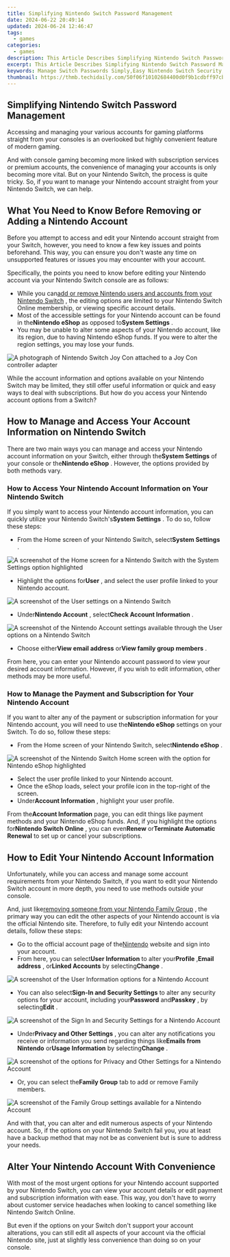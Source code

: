```yaml
---
title: Simplifying Nintendo Switch Password Management
date: 2024-06-22 20:49:14
updated: 2024-06-24 12:46:47
tags:
  - games
categories:
  - games
description: This Article Describes Simplifying Nintendo Switch Password Management
excerpt: This Article Describes Simplifying Nintendo Switch Password Management
keywords: Manage Switch Passwords Simply,Easy Nintendo Switch Security,Secure Nintendo Account Access,Protecting Nintendo Game Data,Nintendo Switch Password Tips,Streamline Switch Login Process,Optimize Switch User Privacy
thumbnail: https://thmb.techidaily.com/50f06f10102684400d0f9b1cdbff97cb986996be60c27a53dccac395eaf5dc89.jpg
---
```


## Simplifying Nintendo Switch Password Management

 Accessing and managing your various accounts for gaming platforms straight from your consoles is an overlooked but highly convenient feature of modern gaming.

 And with console gaming becoming more linked with subscription services or premium accounts, the convenience of managing your accounts is only becoming more vital. But on your Nintendo Switch, the process is quite tricky. So, if you want to manage your Nintendo account straight from your Nintendo Switch, we can help.

## What You Need to Know Before Removing or Adding a Nintendo Account

 Before you attempt to access and edit your Nintendo account straight from your Switch, however, you need to know a few key issues and points beforehand. This way, you can ensure you don't waste any time on unsupported features or issues you may encounter with your account.

 Specifically, the points you need to know before editing your Nintendo account via your Nintendo Switch console are as follows:

* While you can[add or remove Nintendo users and accounts from your Nintendo Switch](https://www.makeuseof.com/how-to-add-another-profile-nintendo-switch/) , the editing options are limited to your Nintendo Switch Online membership, or viewing specific account details.
* Most of the accessible settings for your Nintendo account can be found in the**Nintendo eShop** as opposed to**System Settings** .
* You may be unable to alter some aspects of your Nintendo account, like its region, due to having Nintendo eShop funds. If you were to alter the region settings, you may lose your funds.

![A photograph of Nintendo Switch Joy Con attached to a Joy Con controller adapter](https://static1.makeuseofimages.com/wordpress/wp-content/uploads/2023/09/sara-kurfess-tn7v-55ti4q-unsplash-1.jpg)

 While the account information and options available on your Nintendo Switch may be limited, they still offer useful information or quick and easy ways to deal with subscriptions. But how do you access your Nintendo account options from a Switch?

## How to Manage and Access Your Account Information on Nintendo Switch

 There are two main ways you can manage and access your Nintendo account information on your Switch, either through the**System Settings** of your console or the**Nintendo eShop** . However, the options provided by both methods vary.

### How to Access Your Nintendo Account Information on Your Nintendo Switch

 If you simply want to access your Nintendo account information, you can quickly utilize your Nintendo Switch's**System Settings** . To do so, follow these steps:

* From the Home screen of your Nintendo Switch, select**System Settings** .

![A screenshot of the Home screen for a Nintendo Switch with the System Settings option highlighted](https://static1.makeuseofimages.com/wordpress/wp-content/uploads/2023/04/2023042110313400-57b4628d2267231d57e0fc1078c0596d.jpg)

* Highlight the options for**User** , and select the user profile linked to your Nintendo account.

![A screenshot of the User settings on a Nintendo Switch](https://static1.makeuseofimages.com/wordpress/wp-content/uploads/2023/09/2023092209550900-57b4628d2267231d57e0fc1078c0596d.jpg)

* Under**Nintendo Account** , select**Check Account Information** .

![A screenshot of the Nintendo Account settings available through the User options on a Nintendo Switch](https://static1.makeuseofimages.com/wordpress/wp-content/uploads/2023/09/2023092209552900-57b4628d2267231d57e0fc1078c0596d.jpg)

* Choose either**View email address** or**View family group members** .

 From here, you can enter your Nintendo account password to view your desired account information. However, if you wish to edit information, other methods may be more useful.

### How to Manage the Payment and Subscription for Your Nintendo Account

 If you want to alter any of the payment or subscription information for your Nintendo account, you will need to use the**Nintendo eShop** settings on your Switch. To do so, follow these steps:

* From the Home screen of your Nintendo Switch, select**Nintendo eShop** .

![A screenshot of the Nintendo Switch Home screen with the option for Nintendo eShop highlighted](https://static1.makeuseofimages.com/wordpress/wp-content/uploads/2023/09/2023092211225900-57b4628d2267231d57e0fc1078c0596d.jpg)

* Select the user profile linked to your Nintendo account.
* Once the eShop loads, select your profile icon in the top-right of the screen.
* Under**Account Information** , highlight your user profile.

 From the**Account Information** page, you can edit things like payment methods and your Nintendo eShop funds. And, if you highlight the options for**Nintendo Switch Online** , you can even**Renew** or**Terminate Automatic Renewal** to set up or cancel your subscriptions.

## How to Edit Your Nintendo Account Information

 Unfortunately, while you can access and manage some account requirements from your Nintendo Switch, if you want to edit your Nintendo Switch account in more depth, you need to use methods outside your console.

 And, just like[removing someone from your Nintendo Family Group](https://www.makeuseof.com/how-to-remove-people-nintendo-switch-family-group/) , the primary way you can edit the other aspects of your Nintendo account is via the official Nintendo site. Therefore, to fully edit your Nintendo account details, follow these steps:

* Go to the official account page of the[Nintendo](https://accounts.nintendo.com/login?) website and sign into your account.
* From here, you can select**User Information** to alter your**Profile** ,**Email address** , or**Linked Accounts** by selecting**Change** .

![A screenshot of the User Information options for a Nintendo Account](https://static1.makeuseofimages.com/wordpress/wp-content/uploads/2023/09/user.jpg)

* You can also select**Sign-In and Security Settings** to alter any security options for your account, including your**Password** and**Passkey** , by selecting**Edit** .

![A screenshot of the Sign In and Security Settings for a Nintendo Account](https://static1.makeuseofimages.com/wordpress/wp-content/uploads/2023/09/sign-in.jpg)

* Under**Privacy and Other Settings** , you can alter any notifications you receive or information you send regarding things like**Emails from Nintendo** or**Usage Information** by selecting**Change** .

![A screenshot of the options for Privacy and Other Settings for a Nintendo Account](https://static1.makeuseofimages.com/wordpress/wp-content/uploads/2023/09/privacy.jpg)

* Or, you can select the**Family Group** tab to add or remove Family members.

![A screenshot of the Family Group settings available for a Nintendo Account](https://static1.makeuseofimages.com/wordpress/wp-content/uploads/2023/09/family.jpg)

 And with that, you can alter and edit numerous aspects of your Nintendo account. So, if the options on your Nintendo Switch fail you, you at least have a backup method that may not be as convenient but is sure to address your needs.

## Alter Your Nintendo Account With Convenience

 With most of the most urgent options for your Nintendo account supported by your Nintendo Switch, you can view your account details or edit payment and subscription information with ease. This way, you don't have to worry about customer service headaches when looking to cancel something like Nintendo Switch Online.

 But even if the options on your Switch don't support your account alterations, you can still edit all aspects of your account via the official Nintendo site, just at slightly less convenience than doing so on your console.


<ins class="adsbygoogle"
     style="display:block"
     data-ad-format="autorelaxed"
     data-ad-client="ca-pub-7571918770474297"
     data-ad-slot="1223367746"></ins>



<ins class="adsbygoogle"
     style="display:block"
     data-ad-client="ca-pub-7571918770474297"
     data-ad-slot="8358498916"
     data-ad-format="auto"
     data-full-width-responsive="true"></ins>
